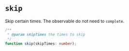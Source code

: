 # `skip`

Skip certain times. The observable do not need to `complete`.

```ts
/**
 * @param skipTimes the times to skip
 */
function skip(skipTimes: number);
```
